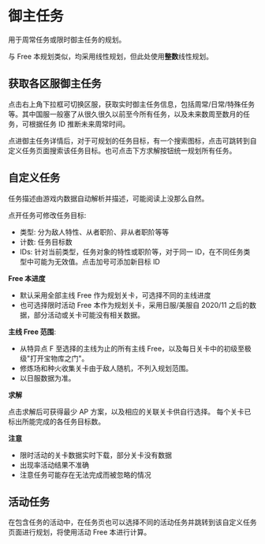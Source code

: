 # 御主任务

用于周常任务或限时御主任务的规划。

与 Free 本规划类似，均采用线性规划，但此处使用**整数**线性规划。

## 获取各区服御主任务

点击右上角下拉框可切换区服，获取实时御主任务信息，包括周常/日常/特殊任务等。其中国服一般塞了从很久很久以前至今所有任务，以及未来数周至数月的任务，可根据任务 ID 推断未来周常时间。

点进御主任务详情后，对于可规划的任务目标，有一个搜索图标，点击可跳转到自定义任务页面搜索该任务目标。也可点击下方求解按钮统一规划所有任务。

## 自定义任务

任务描述由游戏内数据自动解析并描述，可能阅读上没那么自然。

点开任务可修改任务目标:

- 类型: 分为敌人特性、从者职阶、非从者职阶等等
- 计数: 任务目标数
- IDs: 针对当前类型，任务对象的特性或职阶等，对于同一 ID，在不同任务类型中可能为无效值。点击加号可添加新目标 ID

**Free 本进度**

- 默认采用全部主线 Free 作为规划关卡，可选择不同的主线进度
- 也可选择限时活动 Free 本作为规划关卡，采用日服/美服自 2020/11 之后的数据，部分活动或关卡可能没有相关数据。

**主线 Free 范围**:

- 从特异点 F 至选择的主线为止的所有主线 Free，以及每日关卡中的初级至极级"打开宝物库之门"。
- 修炼场和种火收集关卡由于敌人随机，不列入规划范围。
- 以日服数据为准。

**求解**

点击求解后可获得最少 AP 方案，以及相应的关联关卡供自行选择。
每个关卡已标出所能完成的各任务目标数。

**注意**

- 限时活动的关卡数据实时下载，部分关卡没有数据
- 出现率活动结果不准确
- 注意任务可能存在无法完成而被忽略的情况

## 活动任务

在包含任务的活动中，在任务页也可以选择不同的活动任务并跳转到该自定义任务页面进行规划，将使用活动 Free 本进行计算。

